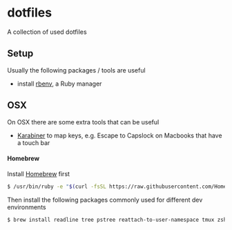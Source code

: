 dotfiles
========

A collection of used dotfiles

## Setup

Usually the following packages / tools are useful

* install [rbenv](https://github.com/rbenv/rbenv), a Ruby manager


## OSX

On OSX there are some extra tools that can be useful

* [Karabiner](https://pqrs.org/osx/karabiner/) to map keys, e.g. Escape to Capslock on Macbooks that have a touch bar

#### Homebrew

Install [Homebrew](https://brew.sh/) first

```bash
$ /usr/bin/ruby -e "$(curl -fsSL https://raw.githubusercontent.com/Homebrew/install/master/install)"
```

Then install the following packages commonly used for different dev environments

```bash
$ brew install readline tree pstree reattach-to-user-namespace tmux zsh-syntax-highlighting
```
